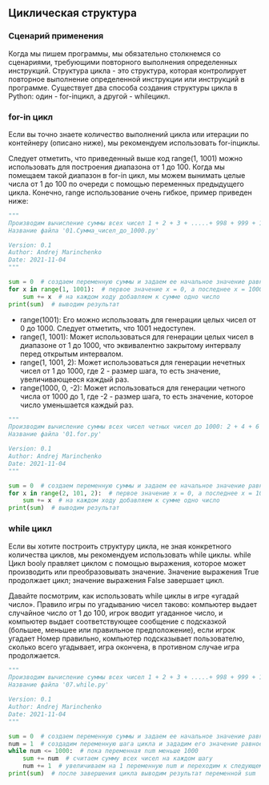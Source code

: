 ## Циклическая структура

### Сценарий применения

Когда мы пишем программы, мы обязательно столкнемся со сценариями, требующими повторного выполнения определенных 
инструкций. 
Структура цикла - это структура, которая контролирует повторное выполнение определенной инструкции или инструкций в 
программе. Существует два способа создания структуры цикла в Python: один - for-inцикл, а другой - whileцикл.

### for-in цикл

Если вы точно знаете количество выполнений цикла или итерации по контейнеру (описано ниже), мы рекомендуем 
использовать for-inциклы. 


Следует отметить, что приведенный выше код range(1, 1001) можно использовать для построения диапазона от 1 до 100. 
Когда мы помещаем такой диапазон в for-in цикл, мы можем вынимать целые числа от 1 до 100 по очереди с помощью 
переменных предыдущего цикла. Конечно, range использование очень гибкое, пример приведен ниже:
```Python
"""
Производим вычисление суммы всех чисел 1 + 2 + 3 + .....+ 998 + 999 + 1000
Название файла '01.Сумма_чисел_до_1000.py'

Version: 0.1
Author: Andrej Marinchenko
Date: 2021-11-04
"""

sum = 0  # создаем переменную суммы и задаем ее начальное значение равное нулю
for x in range(1, 1001):  # первое значение х = 0, а последнее х = 1000 (Это очень важно, помните это!!!)
    sum += x  # на каждом ходу добавляем к сумме одно число
print(sum)  # выводим результат
```
- range(1001): Его можно использовать для генерации целых чисел от 0 до 1000. Следует отметить, что 1001 недоступен.
- range(1, 1001): Может использоваться для генерации целых чисел в диапазоне от 1 до 1000, что эквивалентно закрытому 
  интервалу перед открытым интервалом.
- range(1, 1001, 2): Может использоваться для генерации нечетных чисел от 1 до 1000, где 2 - размер шага, то есть 
  значение, увеличивающееся каждый раз.
- range(1000, 0, -2): Может использоваться для генерации четного числа от 1000 до 1, где -2 - размер шага, то есть 
  значение, которое число уменьшается каждый раз.

```Python
"""
Производим вычисление суммы всех чисел четных чисел до 1000: 2 + 4 + 6 + .....+ 996 + 998 + 1000
Название файла '01.for.py'

Version: 0.1
Author: Andrej Marinchenko
Date: 2021-11-04
"""

sum = 0  # создаем переменную суммы и задаем ее начальное значение равное нулю
for x in range(2, 101, 2):  # первое значение х = 0, а последнее х = 1000, движение с шагом - 2
    sum += x  # на каждом ходу добавляем к сумме одно число
print(sum)  # выводим результат
```


### while цикл

Если вы хотите построить структуру цикла, не зная конкретного количества циклов, мы рекомендуем использовать 
while циклы. while Цикл boolу правляет циклом с помощью выражения, которое может производить или преобразовывать 
значение. Значение выражения True продолжает цикл; значение выражения False завершает цикл.

Давайте посмотрим, как использовать while циклы в игре «угадай число». Правило игры по угадыванию чисел таково: 
компьютер выдает случайное число от 1 до 100, игрок вводит угаданное число, и компьютер выдает соответствующее 
сообщение с подсказкой (большее, меньшее или правильное предположение), если игрок угадает Номер правильно, 
компьютер подсказывает пользователю, сколько всего угадывает, игра окончена, в противном случае игра продолжается.


```Python
"""
Производим вычисление суммы всех чисел 1 + 2 + 3 + .....+ 998 + 999 + 1000
Название файла '07.while.py'

Version: 0.1
Author: Andrej Marinchenko
Date: 2021-11-04
"""

sum = 0  # создаем переменную суммы и задаем ее начальное значение равное нулю
num = 1  # создадим переменную шага цикла и зададим его значение равное 1
while num <= 1000:  # пока переменная num меньше 1000
    sum += num  # считаем сумму всех чисел на каждом шагу
    num += 1  # увеличиваем на 1 переменную num и переходим к следующему шагу
print(sum)  # после завершения цикла выводим результат переменной sum
```


